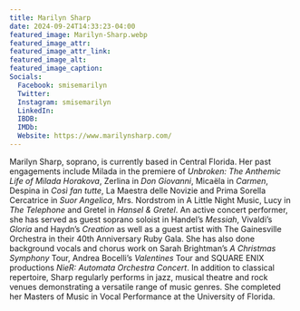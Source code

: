 ```yaml
---
title: Marilyn Sharp
date: 2024-09-24T14:33:23-04:00
featured_image: Marilyn-Sharp.webp
featured_image_attr: 
featured_image_attr_link: 
featured_image_alt: 
featured_image_caption: 
Socials:
  Facebook: smisemarilyn
  Twitter: 
  Instagram: smisemarilyn
  LinkedIn: 
  IBDB: 
  IMDb:
  Website: https://www.marilynsharp.com/
---
```

Marilyn Sharp, soprano, is currently based in Central Florida. Her past engagements include Milada in the premiere of _Unbroken: The Anthemic Life of Milada Horakova_, Zerlina in _Don Giovanni_, Micaëla in _Carmen_, Despina in _Così fan tutte_, La Maestra delle Novizie and Prima Sorella Cercatrice in _Suor Angelica_, Mrs. Nordstrom in A Little Night Music, Lucy in _The Telephone_ and Gretel in _Hansel & Gretel_. An active concert performer, she has served as guest soprano soloist in Handel’s _Messiah_, Vivaldi’s _Gloria_ and Haydn’s _Creation_ as well as a guest artist with The Gainesville Orchestra in their 40th Anniversary Ruby Gala. She has also done background vocals and chorus work on Sarah Brightman’s *A Christmas Symphony* Tour, Andrea Bocelli’s _Valentines_ Tour and SQUARE ENIX productions *NieR: Automata Orchestra Concert*. In addition to classical repertoire, Sharp regularly performs in jazz, musical theatre and rock venues demonstrating a versatile range of music genres. She completed her Masters of Music in Vocal Performance at the University of Florida.